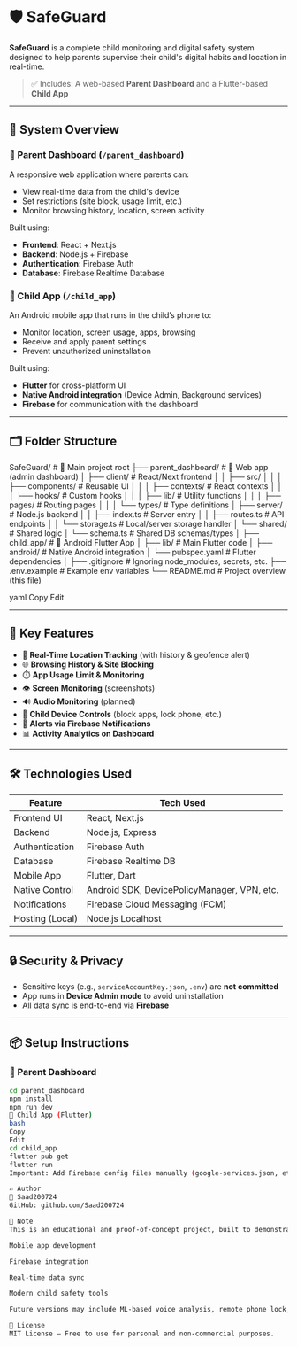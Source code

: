 # 🛡️ SafeGuard

**SafeGuard** is a complete child monitoring and digital safety system designed to help parents supervise their child's digital habits and location in real-time.

> ✅ Includes: A web-based **Parent Dashboard** and a Flutter-based **Child App**

---

## 🔧 System Overview

### 🧭 Parent Dashboard (`/parent_dashboard`)
A responsive web application where parents can:
- View real-time data from the child's device
- Set restrictions (site block, usage limit, etc.)
- Monitor browsing history, location, screen activity

Built using:
- **Frontend**: React + Next.js
- **Backend**: Node.js + Firebase
- **Authentication**: Firebase Auth
- **Database**: Firebase Realtime Database

### 📱 Child App (`/child_app`)
An Android mobile app that runs in the child’s phone to:
- Monitor location, screen usage, apps, browsing
- Receive and apply parent settings
- Prevent unauthorized uninstallation

Built using:
- **Flutter** for cross-platform UI
- **Native Android integration** (Device Admin, Background services)
- **Firebase** for communication with the dashboard

---

## 🗂️ Folder Structure

SafeGuard/ # 🔵 Main project root
├── parent_dashboard/ # 🧭 Web app (admin dashboard)
│ ├── client/ # React/Next frontend
│ │ ├── src/
│ │ │ ├── components/ # Reusable UI
│ │ │ ├── contexts/ # React contexts
│ │ │ ├── hooks/ # Custom hooks
│ │ │ ├── lib/ # Utility functions
│ │ │ ├── pages/ # Routing pages
│ │ │ └── types/ # Type definitions
│ ├── server/ # Node.js backend
│ │ ├── index.ts # Server entry
│ │ ├── routes.ts # API endpoints
│ │ └── storage.ts # Local/server storage handler
│ └── shared/ # Shared logic
│ └── schema.ts # Shared DB schemas/types
│
├── child_app/ # 📱 Android Flutter App
│ ├── lib/ # Main Flutter code
│ ├── android/ # Native Android integration
│ └── pubspec.yaml # Flutter dependencies
│
├── .gitignore # Ignoring node_modules, secrets, etc.
├── .env.example # Example env variables
└── README.md # Project overview (this file)

yaml
Copy
Edit

---

## 🚀 Key Features

- 📍 **Real-Time Location Tracking** (with history & geofence alert)
- 🌐 **Browsing History & Site Blocking**
- ⏱️ **App Usage Limit & Monitoring**
- 👁️ **Screen Monitoring** (screenshots)
- 🔊 **Audio Monitoring** (planned)
- 📲 **Child Device Controls** (block apps, lock phone, etc.)
- 🔔 **Alerts via Firebase Notifications**
- 📊 **Activity Analytics on Dashboard**

---

## 🛠️ Technologies Used

| Feature           | Tech Used                                    |
|-------------------|-----------------------------------------------|
| Frontend UI       | React, Next.js                               |
| Backend           | Node.js, Express                             |
| Authentication    | Firebase Auth                                |
| Database          | Firebase Realtime DB                         |
| Mobile App        | Flutter, Dart                                |
| Native Control    | Android SDK, DevicePolicyManager, VPN, etc.  |
| Notifications     | Firebase Cloud Messaging (FCM)               |
| Hosting (Local)   | Node.js Localhost                            |

---

## 🔒 Security & Privacy

- Sensitive keys (e.g., `serviceAccountKey.json`, `.env`) are **not committed**
- App runs in **Device Admin mode** to avoid uninstallation
- All data sync is end-to-end via **Firebase**

---

## 📦 Setup Instructions

### 🔹 Parent Dashboard

```bash
cd parent_dashboard
npm install
npm run dev
🔹 Child App (Flutter)
bash
Copy
Edit
cd child_app
flutter pub get
flutter run
Important: Add Firebase config files manually (google-services.json, etc.)

✍️ Author
👤 Saad200724
GitHub: github.com/Saad200724

📌 Note
This is an educational and proof-of-concept project, built to demonstrate practical use of:

Mobile app development

Firebase integration

Real-time data sync

Modern child safety tools

Future versions may include ML-based voice analysis, remote phone lock, and offline caching.

📜 License
MIT License — Free to use for personal and non-commercial purposes.